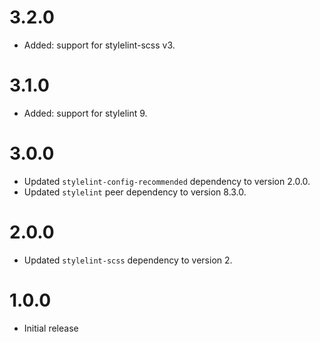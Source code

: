# 3.2.0

-   Added: support for stylelint-scss v3.

# 3.1.0

-   Added: support for stylelint 9.

# 3.0.0

-   Updated `stylelint-config-recommended` dependency to version 2.0.0.
-   Updated `stylelint` peer dependency to version 8.3.0.

# 2.0.0

-   Updated `stylelint-scss` dependency to version 2.

# 1.0.0

-   Initial release
